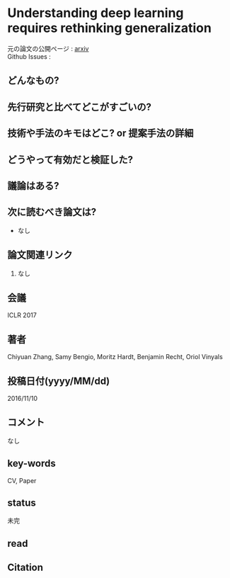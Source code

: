 # Understanding deep learning requires rethinking generalization

元の論文の公開ページ : [arxiv](https://arxiv.org/abs/1611.03530)  
Github Issues : 

## どんなもの?

## 先行研究と比べてどこがすごいの?

## 技術や手法のキモはどこ? or 提案手法の詳細

## どうやって有効だと検証した?

## 議論はある?

## 次に読むべき論文は?
- なし

## 論文関連リンク
1. なし

## 会議
ICLR 2017

## 著者
Chiyuan Zhang, Samy Bengio, Moritz Hardt, Benjamin Recht, Oriol Vinyals

## 投稿日付(yyyy/MM/dd)
2016/11/10

## コメント
なし

## key-words
CV, Paper

## status
未完

## read

## Citation
